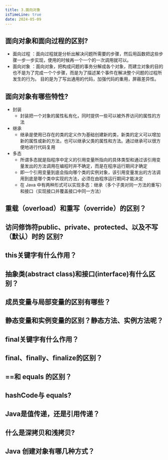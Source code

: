 ```yaml
---
title: 3.面向对象
isTimeLine: true
date: 2024-05-09
---
```


## ⾯向对象和⾯向过程的区别?

- ⾯向过程 ：面向过程就是分析出解决问题所需要的步骤，然后用函数把这些步骤一步一步实现，使用的时候再一个一个的一次调用就可以。  
- ⾯向对象 ：面向对象，把构成问题的事务分解成各个对象，而建立对象的目的也不是为了完成一个个步骤，而是为了描述某个事件在解决整个问题的过程所发生的行为。 目的是为了写出通用的代码，加强代码的重用，屏蔽差异性。

## 面向对象有哪些特性?

- 封装
  - 封装把⼀个对象的属性私有化，同时提供⼀些可以被外界访问的属性的⽅法
- 继承
  - 继承是使⽤已存在的类的定义作为基础创建新的类，新类的定义可以增加新的属性或新的方法，也可以继承父类的属性和方法。通过继承可以很方便地进行代码复用
- 多态
  - 所谓多态就是指程序中定义的引⽤变量所指向的具体类型和通过该引⽤变量发出的⽅法调⽤在编程时并不确定，⽽是在程序运⾏期间才确定
  - 即⼀个引⽤变量到底会指向哪个类的实例对象，该引⽤变量发出的⽅法调⽤到底是哪个类中实现的⽅法，必须在由程序运⾏期间才能决定
  - 在 Java 中有两种形式可以实现多态：继承（多个⼦类对同⼀⽅法的重写）和接⼝（实现接⼝并覆盖接⼝中同⼀⽅法）

## 重载（overload）和重写（override）的区别？

## 访问修饰符public、private、protected、以及不写（默认）时的 区别?

## this关键字有什么作用？

## 抽象类(abstract class)和接口(interface)有什么区别？

## 成员变量与局部变量的区别有哪些？

## 静态变量和实例变量的区别？静态方法、实例方法呢？

## final关键字有什么作用？

## final、finally、finalize的区别？

## ==和 equals 的区别？

## hashCode与 equals?

## Java是值传递，还是引用传递？

## 什么是深拷贝和浅拷贝?

## Java 创建对象有哪几种方式？